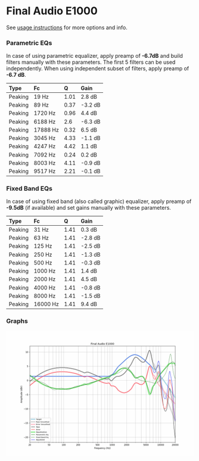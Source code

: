 # Final Audio E1000
See [usage instructions](https://github.com/jaakkopasanen/AutoEq#usage) for more options and info.

### Parametric EQs
In case of using parametric equalizer, apply preamp of **-6.7dB** and build filters manually
with these parameters. The first 5 filters can be used independently.
When using independent subset of filters, apply preamp of **-6.7 dB**.

| Type    | Fc       |    Q | Gain    |
|:--------|:---------|:-----|:--------|
| Peaking | 19 Hz    | 1.01 | 2.8 dB  |
| Peaking | 89 Hz    | 0.37 | -3.2 dB |
| Peaking | 1720 Hz  | 0.96 | 4.4 dB  |
| Peaking | 6188 Hz  | 2.6  | -6.3 dB |
| Peaking | 17888 Hz | 0.32 | 6.5 dB  |
| Peaking | 3045 Hz  | 4.33 | -1.1 dB |
| Peaking | 4247 Hz  | 4.42 | 1.1 dB  |
| Peaking | 7092 Hz  | 0.24 | 0.2 dB  |
| Peaking | 8003 Hz  | 4.11 | -0.9 dB |
| Peaking | 9517 Hz  | 2.21 | -0.1 dB |

### Fixed Band EQs
In case of using fixed band (also called graphic) equalizer, apply preamp of **-9.5dB**
(if available) and set gains manually with these parameters.

| Type    | Fc       |    Q | Gain    |
|:--------|:---------|:-----|:--------|
| Peaking | 31 Hz    | 1.41 | 0.3 dB  |
| Peaking | 63 Hz    | 1.41 | -2.8 dB |
| Peaking | 125 Hz   | 1.41 | -2.5 dB |
| Peaking | 250 Hz   | 1.41 | -1.3 dB |
| Peaking | 500 Hz   | 1.41 | -0.3 dB |
| Peaking | 1000 Hz  | 1.41 | 1.4 dB  |
| Peaking | 2000 Hz  | 1.41 | 4.5 dB  |
| Peaking | 4000 Hz  | 1.41 | -0.8 dB |
| Peaking | 8000 Hz  | 1.41 | -1.5 dB |
| Peaking | 16000 Hz | 1.41 | 9.4 dB  |

### Graphs
![](./Final%20Audio%20E1000.png)